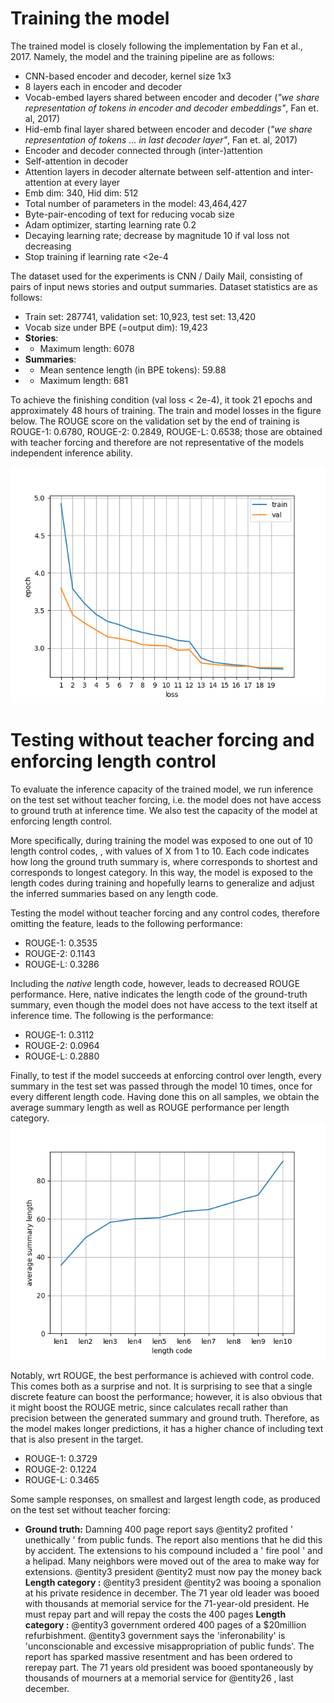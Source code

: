 # Training the model
The trained model is closely following the implementation by Fan et al., 2017. Namely, the model and the training pipeline are as follows:
* CNN-based encoder and decoder, kernel size 1x3
* 8 layers each in encoder and decoder
* Vocab-embed layers shared between encoder and decoder (*"we share representation of tokens in encoder and decoder embeddings"*, Fan et. al, 2017)
* Hid-emb final layer shared between encoder and decoder (*"we share representation of tokens ... in last decoder layer"*, Fan et. al, 2017)
* Encoder and decoder connected through (inter-)attention
* Self-attention in decoder
* Attention layers in decoder alternate between self-attention and inter-attention at every layer
* Emb dim: 340, Hid dim: 512
* Total number of parameters in the model: 43,464,427
* Byte-pair-encoding of text for reducing vocab size
* Adam optimizer, starting learning rate 0.2
* Decaying learning rate; decrease by magnitude 10 if val loss not decreasing
* Stop training if learning rate <2e-4

The dataset used for the experiments is CNN / Daily Mail, consisting of pairs of input news stories and output summaries. Dataset statistics are as follows: 

* Train set: 287741, validation set: 10,923, test set: 13,420
* Vocab size under BPE (=output dim): 19,423
* **Stories**:
* * Maximum length: 6078
* **Summaries**:
* * Mean sentence length (in BPE tokens): 59.88
* * Maximum length: 681

To achieve the finishing condition (val loss < 2e-4), it took 21 epochs and approximately 48 hours of training. The train and model losses in the figure below. The ROUGE score on the validation set by the end of training is ROUGE-1: 0.6780, ROUGE-2: 0.2849, ROUGE-L: 0.6538; those are obtained with teacher forcing and therefore are not representative of the models independent inference ability. 

<p align="center">
  <img src="./train_test_plots/train_val_loss.png" alt="train-validation-loss"/>
</p>
<!--![](./train_test_plots/train_val_loss.png)-->

# Testing without teacher forcing and enforcing length control
To evaluate the inference capacity of the trained model, we run inference on the test set without teacher forcing, i.e. the model does not have access to ground truth at inference time. We also test the capacity of the model at enforcing length control.

More specifically, during training the model was exposed to one out of 10 length control codes, *<lenX>*, with values of X from 1 to 10. Each code indicates how long the ground truth summary is, where *<len1>* corresponds to shortest and *<len10>* corresponds to longest category. In this way, the model is exposed to the length codes during training and hopefully learns to generalize and adjust the inferred summaries based on any length code. 

Testing the model without teacher forcing and any control codes, therefore omitting the *<lenX>* feature, leads to the following performance: 
* ROUGE-1: 0.3535
* ROUGE-2: 0.1143
* ROUGE-L: 0.3286

Including the *native* length code, however, leads to decreased ROUGE performance. Here, native indicates the length code of the ground-truth summary, even though the model does not have access to the text itself at inference time. The following is the performance:
* ROUGE-1: 0.3112
* ROUGE-2: 0.0964
* ROUGE-L: 0.2880

Finally, to test if the model succeeds at enforcing control over length, every summary in the test set was passed through the model 10 times, once for every different length code. Having done this on all samples, we obtain the average summary length as well as ROUGE performance per length category. 
![](./train_test_plots/test_length_control.png)

Notably, wrt ROUGE, the best performance is achieved with <len10> control code. This comes both as a surprise and not. It is surprising to see that a single discrete feature can boost the performance; however, it is also obvious that it might boost the ROUGE metric, since calculates recall rather than precision between the generated summary and ground truth. Therefore, as the model makes longer predictions, it has a higher chance of including text that is also present in the target. 
* ROUGE-1: 0.3729
* ROUGE-2: 0.1224
* ROUGE-L: 0.3465

Some sample responses, on smallest and largest length code, as produced on the test set without teacher forcing:  
* **Ground truth:** Damning 400 page report says @entity2 profited ' unethically ' from public funds. The report also mentions that he did this by accident. The extensions to his compound included a ' fire pool ' and a helipad. Many neighbors were moved out of the area to make way for extensions. @entity3 president @entity2 must now pay the money back
**Length category *<len1>*:**  @entity3 president @entity2 was booing a sponalion at his private residence in december. The 71 year old leader was booed with thousands at memorial service for the 71-year-old president. He must repay part and will repay the costs the 400 pages
**Length category *<len10>*:**  @entity3 government ordered 400 pages of a $20million refurbishment. @entity3 government says the 'inferonability' is 'unconscionable and excessive misappropriation of public funds'. The report has sparked massive resentment and has been ordered to rerepay part. The 71 years old president was booed spontaneously by thousands of mourners at a memorial service for @entity26 , last december.
